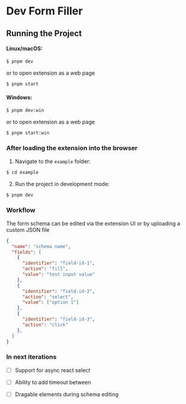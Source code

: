 # Dev Form Filler

## Running the Project

#### Linux/macOS:

```bash
$ pnpm dev
```

or to open extension as a web page

```bash
$ pnpm start
```

#### Windows:

```bash
$ pnpm dev:win
```

or to open extension as a web page

```bash
$ pnpm start:win
```

### After loading the extension into the browser

1. Navigate to the `example` folder:

```bash
$ cd example
```

2. Run the project in development mode:

```bash
$ pnpm dev
```

### Workflow

The form schema can be edited via the extension UI or by uploading a custom JSON file

```json
{
  "name": "schema name",
  "fields": [
    {
      "identifier": "field-id-1",
      "action": "fill",
      "value": "test input value"
    },
    {
      "identifier": "field-id-2",
      "action": "select",
      "value": ["option 1"]
    },
    {
      "identifier": "field-id-3",
      "action": "click"
    },
  ]
}

```

### In next iterations
- [ ] Support for async react select
- [ ] Ability to add timeout between
- [ ] Dragable elements during schema editing 


